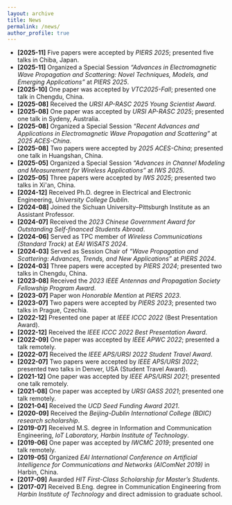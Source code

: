 ```yaml
---
layout: archive
title: News
permalink: /news/
author_profile: true
---
```


- **[2025-11]** Five papers were accepted by *PIERS 2025*; presented five talks in Chiba, Japan.
- **[2025-11]** Organized a Special Session *“Advances in Electromagnetic Wave Propagation and Scattering: Novel Techniques, Models, and Emerging Applications”* at *PIERS 2025*.
- **[2025-10]** One paper was accepted by *VTC2025-Fall*; presented one talk in Chengdu, China.
- **[2025-08]** Received the *URSI AP-RASC 2025 Young Scientist Award*.
- **[2025-08]** One paper was accepted by *URSI AP-RASC 2025*; presented one talk in Sydeny, Australia.
- **[2025-08]** Organized a Special Session *“Recent Advances and Applications in Electromagnetic Wave Propagation and Scattering”* at *2025 ACES-China*.  
- **[2025-08]** Two papers were accepted by *2025 ACES-China*; presented one talk in Huangshan, China.
- **[2025-05]** Organized a Special Session *“Advances in Channel Modeling and Measurement for Wireless Applications”* at *IWS 2025*.  
- **[2025-05]** Three papers were accepted by *IWS 2025*; presented two talks in Xi'an, China.
- **[2024-12]** Received Ph.D. degree in Electrical and Electronic Engineering, *University College Dublin*.  
- **[2024-08]** Joined the Sichuan University–Pittsburgh Institute as an Assistant Professor.  
- **[2024-07]** Received the *2023 Chinese Government Award for Outstanding Self-financed Students Abroad*.  
- **[2024-06]** Served as TPC member of *Wireless Communications (Standard Track)* at *EAI WiSATS 2024*.  
- **[2024-03]** Served as Session Chair of *“Wave Propagation and Scattering: Advances, Trends, and New Applications”* at *PIERS 2024*.  
- **[2024-03]** Three papers were accepted by *PIERS 2024*; presented two talks in Chengdu, China.  
- **[2023-08]** Received the *2023 IEEE Antennas and Propagation Society Fellowship Program Award*.  
- **[2023-07]** Paper won *Honorable Mention* at *PIERS 2023*.  
- **[2023-07]** Two papers were accepted by *PIERS 2023*; presented two talks in Prague, Czechia.  
- **[2022-12]** Presented one paper at *IEEE ICCC 2022* (Best Presentation Award).
- **[2022-12]** Received the *IEEE ICCC 2022 Best Presentation Award*.  
- **[2022-09]** One paper was accepted by *IEEE APWC 2022*; presented a talk remotely.
- **[2022-07]** Received the *IEEE APS/URSI 2022 Student Travel Award*.
- **[2022-07]** Two papers were accepted by *IEEE APS/URSI 2022*; presented two talks in Denver, USA (Student Travel Award).  
- **[2021-12]** One paper was accepted by *IEEE APS/URSI 2021*; presented one talk remotely.
- **[2021-08]** One paper was accepted by *URSI GASS 2021*; presented one talk remotely.  
- **[2021-04]** Received the *UCD Seed Funding Award 2021*.
- **[2020-09]** Received the *Beijing-Dublin International College (BDIC) research scholarship*.  
- **[2019-07]** Received M.S. degree in Information and Communication Engineering, *IoT Laboratory, Harbin Institute of Technology*.  
- **[2019-06]** One paper was accepted by *IWCMC 2019*; presented one talk remotely.   
- **[2019-05]** Organized *EAI International Conference on Artificial Intelligence for Communications and Networks (AIComNet 2019)* in Harbin, China.  
- **[2017-09]** Awarded *HIT First-Class Scholarship for Master’s Students*.  
- **[2017-07]** Received B.Eng. degree in Communication Engineering from *Harbin Institute of Technology* and direct admission to graduate school.

